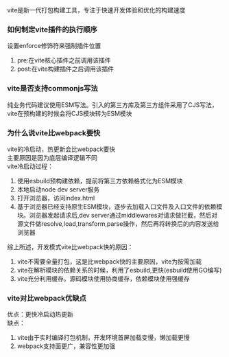 vite是新一代打包构建工具，专注于快速开发体验和优化的构建速度    


### 如何制定vite插件的执行顺序
设置enforce修饰符来强制插件位置
1. pre:在vite核心插件之前调用该插件
2. post:在vite构建插件之后调用该插件   

### vite是否支持commonjs写法
纯业务代码建议使用ESM写法。引入的第三方库及第三方组件采用了CJS写法，vite在预构建的时候会将CJS模块转为ESM模块

### 为什么说vite比webpack要快
vite的冷启动，热更新会比webpack要快    
主要原因是因为底层编译逻辑不同   
vite冷启动过程：  
1. 使用esbuild预构建依赖，提前将第三方依赖格式化为ESM模块
2. 本地启动node dev server服务
3. 打开浏览器，访问index.html
4. 基于浏览器已经支持原生ESM模块，逐步去加载入口文件及入口文件的依赖模块。浏览器发起请求后,dev server通过middlewares对请求做拦截，然后对源文件做resolve,load,transform,parse操作，然后再将转换后的内容发送给浏览器   

综上所述，开发模式vite比webpack快的原因：
1. vite不需要全量打包，这是比webpack快的主要原因，vite为按需加载 
2. vite在解析模块的依赖关系的时候，利用了esbuild,更快(esbuild使用GO编写)
3. vite充分利用缓存。源码模块使用协商缓存，依赖模块使用强缓存   

### vite对比webpack优缺点
优点：更快冷启动热更新    
缺点：
1. vite由于实时编译打包机制，开发环境首屏加载变慢，懒加载更慢
2. webpack支持面更广，兼容性更加强

